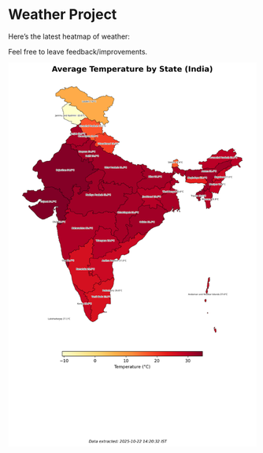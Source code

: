 # Weather Project

Here’s the latest heatmap of weather:

Feel free to leave feedback/improvements.

![India Heatmap](docs/assets/india_heatmap.png?v=F89ADA)
